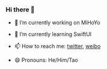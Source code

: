 ### Hi there 👋

- 🔭 I’m currently working on MiHoYo

- 🌱 I’m currently learning SwiftUI

- 📫 How to reach me: [twitter](https://twitter.com/NSLogWu), [weibo](https://weibo.com/2797271963/profile?topnav=1&wvr=6)

- 😄 Pronouns: He/Him/Tao

